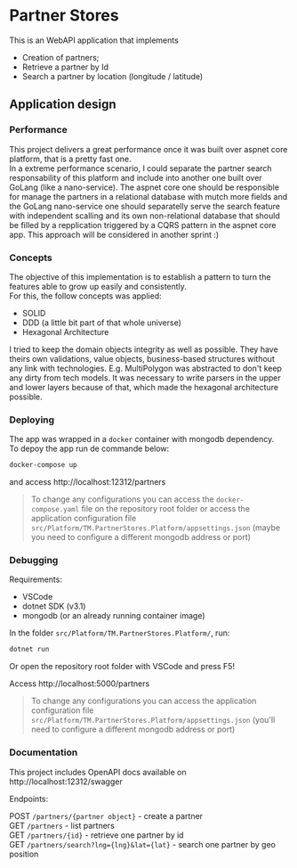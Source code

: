 # Partner Stores

This is an WebAPI application that implements

- Creation of partners;
- Retrieve a partner by Id
- Search a partner by location (longitude / latitude)

## Application design

### Performance

This project delivers a great performance once it was built over aspnet core platform, that is a pretty fast one.  
In a extreme performance scenario, I could separate the partner search responsability of this platform and include into another one built over GoLang (like a nano-service). The aspnet core one should be responsible for manage the partners in a relational database with mutch more fields and the GoLang nano-service one should separatelly serve the search feature with independent scalling and its own non-relational database that should be filled by a repplication triggered by a CQRS pattern in the aspnet core app. This approach will be considered in another sprint :)

### Concepts 

The objective of this implementation is to establish a pattern to turn the features able to grow up easily and consistently.  
For this, the follow concepts was applied:  

- SOLID
- DDD (a little bit part of that whole universe)
- Hexagonal Architecture

I tried to keep the domain objects integrity as well as possible. They have theirs own validations, value objects, business-based structures without any link with technologies. E.g. MultiPolygon was abstracted to don't keep any dirty from tech models. It was necessary to write parsers in the upper and lower layers because of that, which made the hexagonal architecture possible.

### Deploying

The app was wrapped in a `docker` container with mongodb dependency.  
To depoy the app run de commande below:  

```bash
docker-compose up
```

and access http://localhost:12312/partners  

> To change any configurations you can access the `docker-compose.yaml` file on the repository root folder or access the application configuration file `src/Platform/TM.PartnerStores.Platform/appsettings.json` (maybe you need to configure a different mongodb address or port)

### Debugging

Requirements:

- VSCode
- dotnet SDK (v3.1)
- mongodb (or an already running container image)

In the folder `src/Platform/TM.PartnerStores.Platform/`, run:

```bash
dotnet run
```

Or open the repository root folder with VSCode and press F5!

Access http://localhost:5000/partners  

> To change any configurations you can access the application configuration file `src/Platform/TM.PartnerStores.Platform/appsettings.json` (you'll need to configure a different mongodb address or port)

### Documentation

This project includes OpenAPI docs available on http://localhost:12312/swagger

Endpoints:

POST `/partners/{partner object}` - create a partner  
GET  `/partners` - list partners  
GET  `/partners/{id}` - retrieve one partner by id  
GET  `/partners/search?lng={lng}&lat={lat}` - search one partner by geo position  



